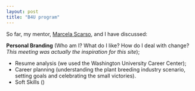 ```yaml
---
layout: post
title: "B4U program"
---
```

  
So far, my mentor, [Marcela Scarso](https://www.linkedin.com/in/marcela-e-scarso-joaquim-733001130/), and I have discussed:

**Personal Branding**
(Who am I? What do I like? How do I deal with change? _This meeting was actually the inspiration for this site_);
- Resume analysis (we used the Washington University Career Center);
- Career planning (understanding the plant breeding industry scenario, setting goals and celebrating the small victories).
- Soft Skills ()
